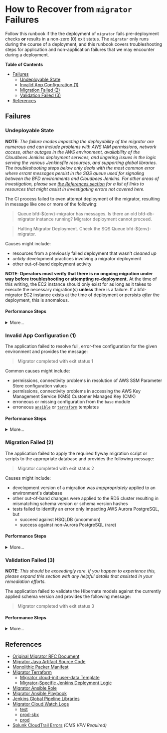 # How to Recover from `migrator` Failures

Follow this runbook if the the deployment of `migrator` fails pre-deployment checks **or** results in a non-zero (0) exit status. The `migrator` only runs during the course of a deployment, and this runbook covers troubleshooting steps for application and non-application failures that we may encounter during a deployment.

**Table of Contents**

- [Failures](#failures)
    - [Undeployable State](#undeployable-state)
    - [Invalid App Configuration (1)](#invalid-app-configuration-1)
    - [Migration Failed (2)](#migration-failed-2)
    - [Validation Failed (3)](#validation-failed-3)
- [References](#references)

## Failures

### Undeployable State

**NOTE**: _The failure modes impacting the deployability of the migrator are numerous and can include problems with AWS IAM permissions, network access, other outages in the AWS environment, availability of the Cloudbees Jenkins deployment services, and lingering issues in the logic serving the various Jenkinsfile resources, and supporting global libraries. The troubleshooting steps below only deals with the most common error where errant messages persist in the SQS queue used for signaling between the BFD environments and Cloudbees Jenkins. For other areas of investigation, please see [the References section](#references) for a list of links to resources that might assist in investigating errors not covered here._

The CI process failed to even attempt deployment of the migrator, resulting in message like one or more of the following:
> Queue bfd-${env}-migrator has messages. Is there an old bfd-db-migrator instance running? Migrator deployment cannot proceed.

> Halting Migrator Deployment. Check the SQS Queue bfd-${env}-migrator.

Causes might include:
- resources from a previously failed deployment that wasn't _cleaned up_
- _untidy_ development practices involving a migrator deployment
- other out-of-band deployment activity

**NOTE**: **Operators must verify that there is no ongoing migration under way before troubleshooting or attempting re-deployment.** At the time of this writing, the EC2 instance should only exist for as long as it takes to execute the necessary migration(s) **unless** there is a failure. If a bfd-migrator EC2 instance exists at the time of deployment or persists _after_ the deployment, this is anomalous.

#### Performance Steps

<details><summary>More...</summary>

1. Identify the problematic AWS SQS Queue from the relevant Jenkins log message, e.g. `bfd-${env}-migrator` 
2. Fetch messages if they exist
    - <details><summary>through the console</summary>

        1. navigate to the [SQS panel](https://us-east-1.console.aws.amazon.com/sqs/v2/home?region=us-east-1#/queues)
        2. note the available messages count from this interface
        3. if there are more than 0 messages
            1. select the appropriate SQS queue `bfd-${env}-migrator`, e.g. `bfd-test-migrator`
            2. from the specific queue's interface, select `Send and receive messages`
            3. select `Poll for Messages`

        </details>

    - <details><summary>through the cli</summary>

        If the following returns nothing, there are no messages available:

        ```sh
        queue_name=bfd-test-migrator # CHANGE AS NECESSARY
        url="$(aws sqs get-queue-url --queue-name "$queue_name" --region us-east-1 --output text)"
        aws sqs receive-message --region us-east-1 --queue-url "$url" 
        ```

        </details>

3. Read messages
    - if there is a message that contains a normal exit with a zero (0) return code, continue with step 4
    - if there are messages that contains a non-zero return code, continue to troubleshoot with the instructions for the corresponding code:
        - [for return code 1](#invalid-app-configuration-1)
        - [for return code 2](#migration-failed-2)
        - [for return code 3](#validation-failed-3)
    - if there are no messages containing return codes **AND** a migrator instance exists, complete the following steps and continue to step 4:
        - <details><summary>Ensure the migrator is not running</summary>

            1. Identify the bfd-migrator instance for the environment
            2. Connect to the EC2 instance via SSH
            3. Inspect output of `sudo systemctl status bfd-db-migrator`
            4. Ensure there is no active migration `sudo systemctl stop bfd-db-migrator`
            5. _Optionally_ inspect logs: `view /bluebutton-data-pipeline/bluebutton-data-pipeline.log`

            </details>

4. Purge the AWS SQS Queue of **all** messages

    - <details><summary>through the console</summary>
   
        1. navigate to the [SQS panel](https://us-east-1.console.aws.amazon.com/sqs/v2/home?region=us-east-1#/queues)
        2. select the appropriate SQS queue `bfd-<env>-migrator`, e.g. `bfd-test-migrator`
        3. next, select the `Purge` action
        4. in the dialogue, enter `purge` and confirm with by selecting `Purge`

        </details>

    - <details><summary>through the cli</summary>
   
        ```sh
        queue_name=bfd-test-migrator # CHANGE AS NECESSARY
        url="$(aws sqs get-queue-url --queue-name "$queue_name" --region us-east-1 --output text)"
        aws sqs purge-queue --region us-east-1 --queue-url "$url" 
        ```

        </details>

5. Attempt to re-deploy from Jenkins
6. If failures persist
   - further scrutinize the Jenkins logs for errors leading up to the migrator deployment
   - verify AWS IAM permissions for the `cloudbees-jenkins` role and inspect the [AWS CloudTrails Errors Dashboard][splunk-cloudtrail-errors] in splunk
   - ensure AWS isn't reporting any open issues in the [health dashboard](https://health.aws.amazon.com/health/home#/account/dashboard/open-issues)

</details>

### Invalid App Configuration (1)

The application failed to resolve full, error-free configuration for the given environment and provides the message:
> Migrator completed with exit status 1

Common causes might include:
- permissions, connectivity problems in resolution of AWS SSM Parameter Store configuration values 
- permissions, connectivity problems in accessing the AWS Key Management Service (KMS) Customer Managed Key (CMK)
- erroneous or missing configuration from the `base` module
- erroneous [`ansible`][migrator-ansible-role] or [`terraform`][migrator-terraform] templates

#### Performance Steps

<details><summary>More...</summary>

1. Identify the bfd-migrator instance for the environment
2. Connect to the EC2 instance via SSH
3. Inspect the contents of the cloud-init `/var/lib/cloud/instance/user-data.txt` script
4. Attempt to re-apply: `sudo bash /var/lib/cloud/instance/user-data.txt`; Troubleshoot.
    - Search for errors in `/var/log/cloud-init.log` and `/var/log/cloud-init-output.log`
    - Inspect the resultant `/opt/bfd-db-migrator/bfd-db-migrator-service.sh` for format errors
    - Verify AWS SSM Parameter Store Access
        - Evaluate permission: `aws sts get-caller-identity`
        - Verify: `aws ssm get-parameters-by-path --path /bfd/${env}/pipeline`
        - Verify: `aws ssm get-parameters-by-path --path /bfd/${env}/common/nonsensitive`
    - Inspect resultant cloud-init derived extra variables files:
        - /beneficiary-fhir-data/ops/ansible/playbooks-ccs/common_vars.json
        - /beneficiary-fhir-data/ops/ansible/playbooks-ccs/extra_vars.json
        - /beneficiary-fhir-data/ops/ansible/playbooks-ccs/pipeline_vars.json
    - Inspect output of `sudo systemctl status bfd-db-migrator` and `sudo systemctl migrator-monitor` for errors
5. Make adjustments as necessary:
    - AWS IAM Policies attached to `bfd-<env>-migrator`
    - Likely Ansible Configuration Files:
        - /beneficiary-fhir-data/ops/ansible/playbooks-ccs/launch_bfd-db-migrator.yml
        - /beneficiary-fhir-data/ops/ansible/roles/bfd-db-migrator/templates/bfd-db-migrator.service.j2
        - /beneficiary-fhir-data/ops/ansible/roles/bfd-db-migrator/templates/bfd-db-migrator-service.sh.j2
        - /beneficiary-fhir-data/ops/ansible/roles/bfd-db-migrator/templates/migrator-monitor.service.j2
        - /beneficiary-fhir-data/ops/ansible/roles/bfd-db-migrator/templates/migrator-monitor.sh.j2
6. Record all adjustments in a new branch and seek PR feedback from BFD engineers as necessary.
7. Re-deploy with latest changes from Jenkins

</details>

### Migration Failed (2)

The application failed to apply the required flyway migration script or scripts to the appropriate database and provides the following message:
> Migrator completed with exit status 2

Causes might include:
- development version of a migration was _inappropriately_ applied to an environment's database
- other out-of-band changes were applied to the RDS cluster resulting in mismatching schema version or schema version hashes
- tests failed to identify an error only impacting AWS Aurora PostgreSQL, but
  - succeed against HSQLDB (uncommon)
  - success against non-Aurora PostgreSQL (rare)

#### Performance Steps

<details><summary>More...</summary>

1. Identify the bfd-migrator instance for the environment
2. Identify the error message(s) from the logs
    - <details><summary>through the instance</summary>

        1. navigate to the appropriate CloudWatch Panel

            - [test][migrator-cw-logs-test]
            - [prod-sbx][migrator-cw-logs-prod-sbx]
            - [prod][migrator-cw-logs-prod]
            - [all migrator log groups][migrator-cw-logs-all]

        2. select the appropriate instance (typically the top instance)

        </summary>

    - <details><summary>through the console</summary>

        1. SSH to the instance 
        2. `view /bluebutton-data-pipeline/bluebutton-data-pipeline.log`

        </details>

3. Support migration author in resolving the migration error with PR feedback, deployment support, etc
4. Purge SQS Message Queue as necessary before the next deployment (purge instructions [found here](#undeployable-state))

</details>

### Validation Failed (3)

**NOTE**: _This should be exceedingly rare. If you happen to experience this, please expand this section with any helpful details that assisted in your remediation efforts._

The application failed to validate the Hibernate models against the currently applied schema version and provides the following message:
> Migrator completed with exit status 3

#### Performance Steps

<details><summary>More...</summary>

1. Identify the bfd-migrator instance for the environment
2. Identify the error message(s) from the logs
    - <details><summary>through the instance</summary>

        1. navigate to the appropriate CloudWatch Panel

            - [test][migrator-cw-logs-test]
            - [prod-sbx][migrator-cw-logs-prod-sbx]
            - [prod][migrator-cw-logs-prod]
            - [all migrator log groups][migrator-cw-logs-all]

        2. select the appropriate instance (typically the top instance)

        </details>

    - <details><summary>through the console</summary>

        1. Connect to the EC2 instance via SSH
        2. `view /bluebutton-data-pipeline/bluebutton-data-pipeline.log`

        </details>

3. Support migration author in resolving the validation error with PR feedback, deployment support, etc
4. Purge SQS Message Queue as necessary before the next deployment (purge instructions [found here](#undeployable-state))

</details>

## References
- [Original Migrator RFC Document][migrator-rfc]
- [Migrator Java Artifact Source Code][migrator-java-source]
- [Monolithic Packer Manifest][migrator-packer-manifest]
- [Migrator Terraform][migrator-terraform]
    - [Migrator cloud-init user-data Template][migrator-cloud-init]
    - [Migrator-Specific Jenkins Deployment Logic][migrator-jenkins]
- [Migrator Ansible Role][migrator-ansible-role]
- [Migrator Ansible Playbook][migrator-ansible-playbook]
- [Jenkins Global Pipeline Libraries][jenkins-global-pipeline-libraries]
- [Migrator Cloud Watch Logs][migrator-cw-logs-all]
    - [test][migrator-cw-logs-test]
    - [prod-sbx][migrator-cw-logs-prod-sbx]
    - [prod][migrator-cw-logs-prod]
- [Splunk CloudTrail Errors][splunk-cloudtrail-errors] _(CMS VPN Required)_

<!-- links in reference style for those destinations that may change over time -->
[migrator-rfc]: https://github.com/CMSgov/beneficiary-fhir-data/blob/master/docs/rfcs/0011-separate-flyway-from-pipeline.md "Original Migrator RFC Document"
[migrator-java-source]: https://github.com/CMSgov/beneficiary-fhir-data/tree/master/apps/bfd-db-migrator "Migrator Java Artifact Source Code"
[migrator-packer-manifest]: https://github.com/CMSgov/beneficiary-fhir-data/blob/master/ops/packer/build_bfd-all.json "Monolithic Packer Manifest"
[migrator-terraform]: https://github.com/CMSgov/beneficiary-fhir-data/tree/master/ops/terraform/services/migrator "Migrator Terraform"
[migrator-cloud-init]: https://github.com/CMSgov/beneficiary-fhir-data/blob/master/ops/terraform/services/migrator/user-data.tftpl "Migrator cloud-init user-data Template"
[migrator-jenkins]: https://github.com/CMSgov/beneficiary-fhir-data/blob/master/ops/terraform/services/migrator/deploy.groovy "Migrator-Specific Jenkins Deployment Logic"
[migrator-ansible-role]: https://github.com/CMSgov/beneficiary-fhir-data/tree/master/ops/ansible/roles/bfd-db-migrator "Migrator Ansible Role"
[migrator-ansible-playbook]: https://github.com/CMSgov/beneficiary-fhir-data/blob/master/ops/ansible/playbooks-ccs/launch_bfd-db-migrator.yml "Migrator Ansible Playbook"
[jenkins-global-pipeline-libraries]: https://github.com/CMSgov/beneficiary-fhir-data/tree/master/ops/jenkins/global-pipeline-libraries "Jenkins Global Pipeline Libraries"

[migrator-cw-logs-test]: https://us-east-1.console.aws.amazon.com/cloudwatch/home?region=us-east-1#logsV2:log-groups/log-group/$252Fbfd$252Ftest$252Fbfd-db-migrator$252Fmigrator-log.json "TEST Migrator CloudWatch Logs"
[migrator-cw-logs-prod-sbx]: https://us-east-1.console.aws.amazon.com/cloudwatch/home?region=us-east-1#logsV2:log-groups/log-group/$252Fbfd$252Ftest$252Fbfd-db-migrator$252Fmigrator-log.json "PROD-SBX Migrator CloudWatch Logs"
[migrator-cw-logs-prod]: https://us-east-1.console.aws.amazon.com/cloudwatch/home?region=us-east-1#logsV2:log-groups/log-group/$252Fbfd$252Ftest$252Fbfd-db-migrator$252Fmigrator-log.json "PROD Migrator CloudWatch Logs"
[migrator-cw-logs-all]: https://us-east-1.console.aws.amazon.com/cloudwatch/home?region=us-east-1#logsV2:log-groups$3FlogGroupNameFilter$3Dmigrator "ALL Migrator CloudWatch Logs"

[splunk-cloudtrail-errors]: https://splunk.cloud.cms.gov/en-US/app/cms_oeda_bfd_landing_page/cloudtrailerrors0 "Splunk CloudTrail Errors"
